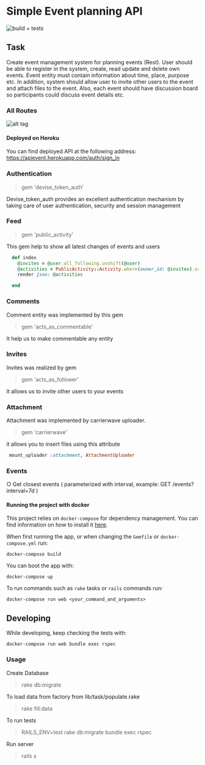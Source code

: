 # Simple Event planning API
![build + tests](https://travis-ci.org/13LD/event_api.svg?branch=master)

## Task
Create event management system for planning events (Rest).
User should be able to register in the system, create, read update and delete own
events. Event entity must contain information about time, place, purpose etc. In addition, system should allow user to invite other users to the event and attach files to the event. Also, each event should have discussion board so participants could discuss event details etc.



### All Routes
![alt tag](https://s28.postimg.org/4uxoolw6l/2017_01_26_23_38_34.png)

#### Deployed on Heroku  
You can find deployed API at the following address:  https://apievent.herokuapp.com/auth/sign_in

### Authentication
> gem 'devise_token_auth'

Devise_token_auth provides an excellent authentication mechanism by taking care of user authentication, security and session management

### Feed

> gem 'public_activity'

This gem help to show all latest changes of events and users 
```Ruby 
  def index
    @invites = @user.all_following.unshift(@user)
    @activities = PublicActivity::Activity.where(owner_id: @invites).order(created_at: :desc).paginate(page: params[:page], per_page: 10)
    render json: @activities

  end
```  
### Comments
Comment entity was implemented by this gem
> gem 'acts_as_commentable'

It help us to make commentable any entity 


### Invites
Invites was realized by gem 
> gem 'acts_as_follower'

It allows us to invite other users to your events 


### Attachment 
Attachment was implemented by carrierwave uploader.
> gem 'carrierwave'

it allows you to insert files using this attribute
```Ruby 
 mount_uploader :attachment, AttachmentUploader
```

### Events 
○ Get closest events ( parameterized with interval, example: GET /events?interval=7d )



#### Running the project with docker

This project relies on `docker-compose` for dependency management. You can find information
on how to install it [here](https://docs.docker.com/compose/install/).

When first running the app, or when changing the `Gemfile` or `docker-compose.yml` run:
```
docker-compose build
```

You can boot the app with:
```
docker-compose up
```

To run commands such as `rake` tasks or `rails` commands run:
```
docker-compose run web <your_command_and_arguments>
```

## Developing

While developing, keep checking the tests with:

```
docker-compose run web bundle exec rspec
```


### Usage 

Create Database

> rake db:migrate

To load data from factory from lib/task/populate.rake

> rake fill:data

To run tests 

> RAILS_ENV=test rake db:migrate 
> bundle exec rspec



Run server

> rails s 



